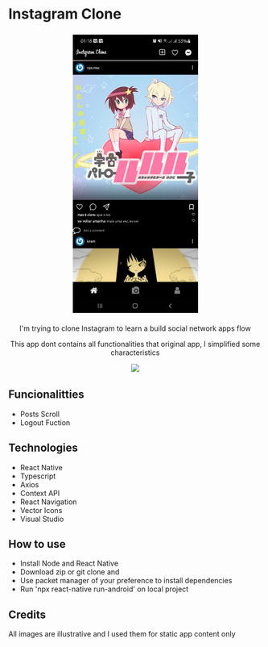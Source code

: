 # Instagram Clone

<div align="center">
  <img src="./images_app/home.jpg" alt="void home" width="249" height="552" style="margin: 5px;">
</div>

<p align="center">I'm trying to clone Instagram to learn a build social network apps flow</p>
<p align="center">This app dont contains all functionalities that original app, I simplified some characteristics</p>
<p align="center">
    <a href = ""><img src="https://img.shields.io/badge/Under%20Development-9966FF?&style=for-the-badge"></a>
</p>
<h2>Funcionalitties</h2>
<ul>
  <li>Posts Scroll</li>
  <li>Logout Fuction</li>
</ul>
<h2>Technologies</h2>
<ul>
  <li>React Native</li>
  <li>Typescript</li>
  <li>Axios</li>
  <li>Context API</li>
  <li>React Navigation</li>
  <li>Vector Icons</li>
  <li>Visual Studio</li>
</ul>
<h2>How to use</h2>
<ul>
  <li>Install Node and React Native</li>
  <li>Download zip or git clone and</li>
  <li>Use packet manager of your preference to install dependencies</li>
  <li>Run 'npx react-native run-android' on local project</li>
</ul>
<h2>Credits</h2>
<p>All images are illustrative and I used them for static app content only</p>
